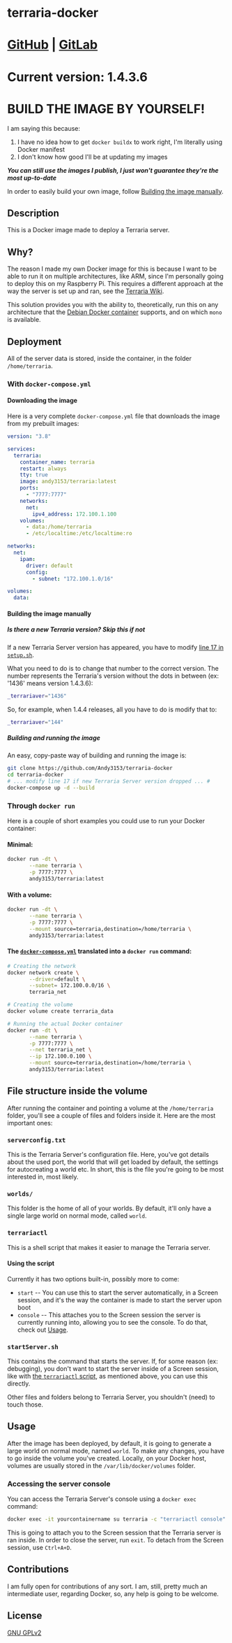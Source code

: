<!-- vim: set fenc=utf-8 ts=2 sw=0 sts=0 sr et si tw=0 fdm=marker fmr={{{,}}}: -->
# terraria-docker
# [GitHub](https://github.com/Andy3153/terraria-docker) | [GitLab](https://gitlab.com/Andy3153/terraria-docker)
# Current version: 1.4.3.6

<!-- {{{ BUILD THE IMAGE BY YOURSELF! -->
# BUILD THE IMAGE BY YOURSELF!
I am saying this because:

1. I have no idea how to get `docker buildx` to work right, I'm literally using Docker manifest
1. I don't know how good I'll be at updating my images

***You can still use the images I publish, I just won't guarantee they're the most up-to-date***

In order to easily build your own image, follow [Building the image manually](#building-the-image-manually).
<!-- }}} -->

<!-- {{{ Description -->
## Description
This is a Docker image made to deploy a Terraria server.
<!-- }}} -->

<!-- {{{ Why? -->
## Why?
The reason I made my own Docker image for this is because I want to be able to run it on multiple architectures, like ARM, since I'm personally going to deploy this on my Raspberry Pi. This requires a different approach at the way the server is set up and ran, see the [Terraria Wiki](https://terraria.fandom.com/wiki/Server#How_to_.28RPI_.2F_Others_OSes.29).

This solution provides you with the ability to, theoretically, run this on any architecture that the [Debian Docker container](https://hub.docker.com/_/debian) supports, and on which `mono` is available.
<!-- }}} -->

<!-- {{{ Deployment -->
## Deployment
All of the server data is stored, inside the container, in the folder `/home/terraria`.

<!-- {{{ With docker-compose.yml -->
### With `docker-compose.yml`

<!-- {{{ Downloading the image -->
#### Downloading the image
Here is a very complete `docker-compose.yml` file that downloads the image from my prebuilt images:

```yaml
version: "3.8"

services:
  terraria:
    container_name: terraria
    restart: always
    tty: true
    image: andy3153/terraria:latest
    ports:
      - "7777:7777"
    networks:
      net:
        ipv4_address: 172.100.1.100
    volumes:
      - data:/home/terraria
      - /etc/localtime:/etc/localtime:ro

networks:
  net:
    ipam:
      driver: default
      config:
        - subnet: "172.100.1.0/16"

volumes:
  data:
```
<!-- }}} -->

<!-- {{{ Building the image manually -->
#### Building the image manually

<!-- {{{ Is there a new Terraria version? Skip this if not -->
##### Is there a new Terraria version? Skip this if not
If a new Terraria Server version has appeared, you have to modify [line 17 in `setup.sh`](setup.sh#L17).

What you need to do is to change that number to the correct version. The number represents the Terraria's version without the dots in between (ex: '1436' means version 1.4.3.6):

```bash
_terrariaver="1436"
```

So, for example, when 1.4.4 releases, all you have to do is modify that to:

```bash
_terrariaver="144"
```
<!-- }}} -->

<!-- {{{ Building and running the image -->
##### Building and running the image
An easy, copy-paste way of building and running the image is:

```bash
git clone https://github.com/Andy3153/terraria-docker
cd terraria-docker
# ... modify line 17 if new Terraria Server version dropped ... #
docker-compose up -d --build
```
<!-- }}} -->
<!-- }}} -->
<!-- }}} -->

<!-- {{{ Through docker run -->
### Through `docker run`
Here is a couple of short examples you could use to run your Docker container:

<!-- {{{ Minimal -->
#### Minimal:

```bash
docker run -dt \
       --name terraria \
       -p 7777:7777 \
       andy3153/terraria:latest
```
<!-- }}} -->

<!-- {{{ With a volume -->
#### With a volume:

```bash
docker run -dt \
       --name terraria \
       -p 7777:7777 \
       --mount source=terraria,destination=/home/terraria \
       andy3153/terraria:latest
```
<!-- }}} -->

<!-- {{{ The docker-compose.yml translated into a docker run command -->
#### The [`docker-compose.yml`](docker-compose.yml) translated into a `docker run` command:
```bash
# Creating the network
docker network create \
       --driver=default \
       --subnet= 172.100.0.0/16 \
       terraria_net

# Creating the volume
docker volume create terraria_data

# Running the actual Docker container
docker run -dt \
       --name terraria \
       -p 7777:7777 \
       --net terraria_net \
       --ip 172.100.0.100 \
       --mount source=terraria,destination=/home/terraria \
       andy3153/terraria:latest
```
<!-- }}} -->
<!-- }}} -->
<!-- }}} -->

<!-- {{{ File structure inside the volume -->
## File structure inside the volume
After running the container and pointing a volume at the `/home/terraria` folder, you'll see a couple of files and folders inside it. Here are the most important ones:

<!-- {{{ serverconfig.txt -->
### `serverconfig.txt`
This is the Terraria Server's configuration file. Here, you've got details about the used port, the world that will get loaded by default, the settings for autocreating a world etc. In short, this is the file you're going to be most interested in, most likely.
<!-- }}} -->

<!-- {{{ worlds/ -->
### `worlds/`
This folder is the home of all of your worlds. By default, it'll only have a single large world on normal mode, called `world`.
<!-- }}} -->

<!-- {{{ terrariactl -->
### `terrariactl`
This is a shell script that makes it easier to manage the Terraria server.

#### Using the script
Currently it has two options built-in, possibly more to come:

- `start` -- You can use this to start the server automatically, in a Screen session, and it's the way the container is made to start the server upon boot
- `console` -- This attaches you to the Screen session the server is currently running into, allowing you to see the console. To do that, check out [Usage](#usage).
<!-- }}} -->

<!-- {{{ startServer.sh -->
### `startServer.sh`
This contains the command that starts the server. If, for some reason (ex: debugging), you don't want to start the server inside of a Screen session, like with [the `terrariactl` script](#terrariactl), as mentioned above, you can use this directly.
<!-- }}} -->

Other files and folders belong to Terraria Server, you shouldn't (need) to touch those.
<!-- }}} -->

<!-- {{{ Usage -->
## Usage
After the image has been deployed, by default, it is going to generate a large world on normal mode, named `world`. To make any changes, you have to go inside the volume you've created. Locally, on your Docker host, volumes are usually stored in the `/var/lib/docker/volumes` folder.

<!-- {{{ Accessing the server console -->
### Accessing the server console
You can access the Terraria Server's console using a `docker exec` command:

```bash
docker exec -it yourcontainername su terraria -c "terrariactl console"
```

This is going to attach you to the Screen session that the Terraria server is ran inside. In order to close the server, run `exit`. To detach from the Screen session, use `Ctrl+A+D`.
<!-- }}} -->
<!-- }}} -->

<!-- {{{ Contributions -->
## Contributions
I am fully open for contributions of any sort. I am, still, pretty much an intermediate user, regarding Docker, so, any help is going to be welcome.
<!-- }}} -->

<!-- {{{ License -->
## License
[GNU GPLv2](https://www.gnu.org/licenses/old-licenses/gpl-2.0.txt)
<!-- }}} -->
